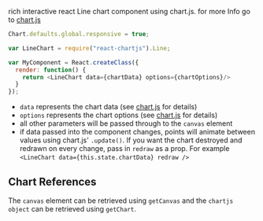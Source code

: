 rich interactive react Line chart component using chart.js.
for more Info go to [chart.js](http://www.chartjs.org/) 

```js
Chart.defaults.global.responsive = true;

var LineChart = require("react-chartjs").Line;

var MyComponent = React.createClass({
  render: function() {
    return <LineChart data={chartData} options={chartOptions}/>
  }
});
```

* ```data``` represents the chart data (see [chart.js](http://www.chartjs.org/) for details)
* ```options``` represents the chart options (see [chart.js](http://www.chartjs.org/) for details)
* all other parameters will be passed through to the ```canvas``` element
* if data passed into the component changes, points will animate between values using chart.js' ```.update()```. If you want the chart destroyed and redrawn on every change, pass in ```redraw``` as a prop. For example ```<LineChart data={this.state.chartData} redraw />```

Chart References
----------------
The ```canvas``` element can be retrieved using ```getCanvas``` and the ```chartjs object``` can be retrieved using ```getChart```.